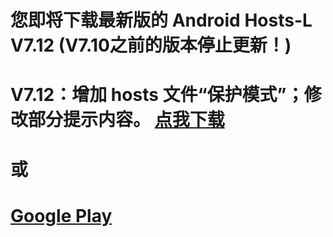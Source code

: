 您即将下载最新版的 Android Hosts-L V7.12 (V7.10之前的版本停止更新！)
===============
V7.12：增加 hosts 文件“保护模式”；修改部分提示内容。
[点我下载](https://github.com/lack006/Android-Hosts-L/raw/master/apk/Android_Hosts-L.apk)
===============
或
===============
[Google Play](https://play.google.com/store/apps/details?id=com.lack006.hosts_l)
===============

